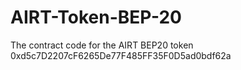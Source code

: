 # AIRT-Token-BEP-20
The contract code for the AIRT BEP20 token
0xd5c7D2207cF6265De77F485FF35F0D5ad0bdf62a
